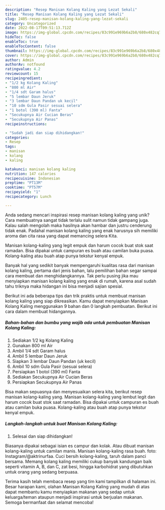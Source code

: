 ```yaml
---
description: "Resep Manisan Kolang Kaling yang Lezat Sekali"
title: "Resep Manisan Kolang Kaling yang Lezat Sekali"
slug: 2405-resep-manisan-kolang-kaling-yang-lezat-sekali
category: Uncategorized
date: 2022-08-17T09:51:13.712Z
image: https://img-global.cpcdn.com/recipes/83c991e969b6a2b8/680x482cq70/manisan-kolang-kaling-foto-resep-utama.jpg
hideToc: false
enableToc: true
enableTocContent: false
thumbnail: https://img-global.cpcdn.com/recipes/83c991e969b6a2b8/680x482cq70/manisan-kolang-kaling-foto-resep-utama.jpg
cover: https://img-global.cpcdn.com/recipes/83c991e969b6a2b8/680x482cq70/manisan-kolang-kaling-foto-resep-utama.jpg
author: Admin
authorAv: notfound
ratingvalue: 4.2
reviewcount: 15
recipeingredient:
- "1/2 kg Kolang Kaling"
- "800 ml Air"
- "1/4 sdt Garam halus"
- "5 lembar Daun Jeruk"
- "3 lembar Daun Pandan uk kecil"
- "10 sdm Gula Pasir sesuai selera"
- "1 botol (390 ml) Fanta"
- "Secukupnya Air Cucian Beras"
- "Secukupnya Air Panas"
recipeinstructions:

- "Sudah jadi dan siap dihidangkan!"
categories:
- Resep
tags:
- manisan
- kolang
- kaling

katakunci: manisan kolang kaling 
nutrition: 147 calories
recipecuisine: Indonesian
preptime: "PT13M"
cooktime: "PT57M"
recipeyield: "1"
recipecategory: Lunch

---
```





Anda sedang mencari inspirasi resep manisan kolang kaling yang unik? Cara membuatnya sangat tidak terlalu sulit namun tidak gampang juga. Kalau salah mengolah maka hasilnya akan hambar dan justru cenderung tidak enak. Padahal manisan kolang kaling yang enak harusnya sih memiliki aroma dan cita rasa yang dapat memancing selera Kita.





Manisan kolang-kaling yang legit empuk dan harum cocok buat stok saat ramadan. Bisa dipakai untuk campuran es buah atau camilan buka puasa. Kolang-kaling atau buah atap punya tekstur kenyal empuk.

Banyak hal yang sedikit banyak mempengaruhi kualitas rasa dari manisan kolang kaling, pertama dari jenis bahan, lalu pemilihan bahan segar sampai cara membuat dan menghidangkannya. Tak perlu pusing jika mau menyiapkan manisan kolang kaling yang enak di rumah, karena asal sudah tahu triknya maka hidangan ini bisa menjadi sajian spesial.






Berikut ini ada beberapa tips dan trik praktis untuk membuat manisan kolang kaling yang siap dikreasikan. Kamu dapat menyiapkan Manisan Kolang Kaling menggunakan 9 bahan dan 0 langkah pembuatan. Berikut ini cara dalam membuat hidangannya.

<!--inarticleads1-->

##### Bahan-bahan dan bumbu yang wajib ada untuk pembuatan Manisan Kolang Kaling:

1. Sediakan 1/2 kg Kolang Kaling
1. Gunakan 800 ml Air
1. Ambil 1/4 sdt Garam halus
1. Ambil 5 lembar Daun Jeruk
1. Siapkan 3 lembar Daun Pandan (uk kecil)
1. Ambil 10 sdm Gula Pasir (sesuai selera)
1. Persiapkan 1 botol (390 ml) Fanta
1. Sediakan Secukupnya Air Cucian Beras
1. Persiapkan Secukupnya Air Panas


Bisa makan sepuasnya dan menyesuaikan selera kita, berikut resep manisan kolang-kaling yang. Manisan kolang-kaling yang lembut legit dan harum cocok buat stok saat ramadan. Bisa dipakai untuk campuran es buah atau camilan buka puasa. Kolang-kaling atau buah atap punya tekstur kenyal empuk. 

<!--inarticleads2-->

##### Langkah-langkah untuk buat Manisan Kolang Kaling:


1. Selesai dan siap dihidangkan!

Biasanya dipakai sebagai isian es campur dan kolak. Atau dibuat manisan kolang-kaling untuk camilan manis. Manisan kolang-kaling rasa buah. foto: Instagram/@aktrinurfaa. Cuci bersih kolang-kaling, taruh dalam panci bersama. Memang kolang kaling memiliki cukup banyak kandungan baik seperti vitamin A, B, dan C, zat besi, hingga karbohidrat yang dibutuhkan untuk orang yang sedang berpuasa. 

Terima kasih telah membaca resep yang tim kami tampilkan di halaman ini. Besar harapan kami, olahan Manisan Kolang Kaling yang mudah di atas dapat membantu kamu menyiapkan makanan yang sedap untuk keluarga/teman ataupun menjadi inspirasi untuk berjualan makanan. Semoga bermanfaat dan selamat mencoba!
